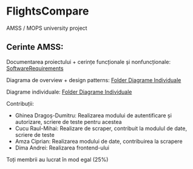 # FlightsCompare
AMSS / MOPS university project

## Cerinte AMSS:

Documentarea proiectului + cerințe funcționale și nonfuncționale: [SoftwareRequirements](https://github.com/DragosGhinea/FlightsCompare/blob/main/AMSS/SoftwareRequirements.pdf)

Diagrama de overview + design patterns: [Folder Diagrame Individuale](https://github.com/DragosGhinea/FlightsCompare/blob/main/AMSS/DiagramaGenerala_DesignPatterns.pdf)

Diagrame individuale: [Folder Diagrame Individuale](https://github.com/DragosGhinea/FlightsCompare/main/AMSS/individuale)

Contribuții:
 * Ghinea Dragoș-Dumitru: Realizarea modului de autentificare și autorizare, scriere de teste pentru acestea
 * Cucu Raul-Mihai: Realizare de scraper, contribuit la modulul de date, scriere de teste
 * Amza Ciprian: Realizarea modului de date, contribuirea la scrapere
 * Dima Andrei: Realizarea frontend-ului

Toți membrii au lucrat în mod egal (25%)
